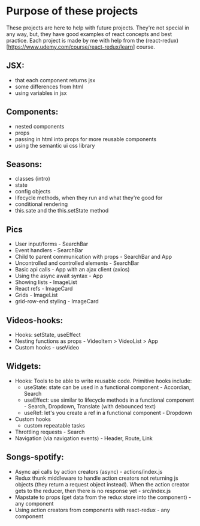 # Purpose of these projects
These projects are here to help with future projects. They're not special in any way, but, they have good examples of react concepts and best practice. Each project is made by me with help from the (react-redux)[https://www.udemy.com/course/react-redux/learn] course.

## JSX:
- that each component returns jsx
- some differences from html
- using variables in jsx

## Components:
- nested components
- props
- passing in html into props for more reusable components
- using the semantic ui css library

## Seasons:
- classes (intro)
- state
- config objects
- lifecycle methods, when they run and what they're good for
- conditional rendering
- this.sate and the this.setState method

## Pics
- User input/forms - SearchBar
- Event handlers - SearchBar
- Child to parent communication with props - SearchBar and App
- Uncontrolled and controlled elements - SearchBar
- Basic api calls - App with an ajax client (axios)
- Using the async await syntax - App
- Showing lists - ImageList
- React refs - ImageCard
- Grids - ImageList
- grid-row-end styling - ImageCard

## Videos-hooks:
- Hooks: setState, useEffect
- Nesting functions as props - VideoItem > VideoList > App
- Custom hooks - useVideo

## Widgets:
- Hooks: Tools to be able to write reusable code. Primitive hooks include:
  - useState: state can be used in a functional component - Accordian, Search
  - useEffect: use similar to lifecycle methods in a functional component - Search, Dropdown, Translate (with debounced text)
  - useRef: let's you create a ref in a functional component - Dropdown
- Custom hooks
  - custom repeatable tasks
- Throttling requests - Search
- Navigation (via navigation events) - Header, Route, Link

## Songs-spotify:
- Async api calls by action creators (async) - actions/index.js
- Redux thunk middleware to handle action creators not returning js objects (they return a request object instead). When the action creator gets to the reducer, then there is no response yet - src/index.js
- Mapstate to props (get data from the redux store into the component) - any component
- Using action creators from components with react-redux - any component
